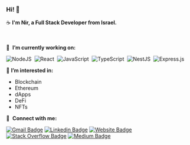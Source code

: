### Hi! 👋 
☕&nbsp;**I'm Nir, a Full Stack Developer from Israel.**

<br/>

🔭 &nbsp;**I’m currently working on:**
  
![NodeJS](https://img.shields.io/badge/node.js-6DA55F?style=for-the-badge&logo=node.js&logoColor=white)&nbsp;
![React](https://img.shields.io/badge/react-%2300599C?style=for-the-badge&logo=react)&nbsp;
![JavaScript](https://img.shields.io/badge/JavaScript-%23323330.svg?style=for-the-badge&logo=javascript&logoColor=%23F7DF1E)&nbsp;
![TypeScript](https://img.shields.io/badge/TypeScript-%23007ACC.svg?style=for-the-badge&logo=typescript&logoColor=white)&nbsp;
![NestJS](https://img.shields.io/badge/nestjs-%23E34F26.svg?style=for-the-badge&logo=nestjs&logoColor=white)&nbsp;
![Express.js](https://img.shields.io/badge/MongoDB-%23404d59.svg?style=for-the-badge&logo=mongodb)&nbsp;

👀 **I’m interested in:** 
-  Blockchain
-  Ethereum
-  dApps
-  DeFi
-  NFTs

🔗 &nbsp;**Connect with me:**

[![Gmail Badge](https://img.shields.io/badge/-nir.almog90-D14836?style=flat&logo=gmail&logoColor=white&link=mailto:nir.almog90@gmail.com)](mailto:nir.almog90@gmail.com)
[![Linkedin Badge](https://img.shields.io/badge/-nir--almog--9a4202151-blue?style=flat&logo=Linkedin&logoColor=white&link=https://www.linkedin.com/in/nir-almog-9a4202151/)](https://www.linkedin.com/in/nir-almog-9a4202151/)
[![Website Badge](https://img.shields.io/badge/-nir--almog--portfolio-47CCCC?style=flat&logo=Google-Chrome&logoColor=white&link=https://nir-almog-portfolio.netlify.app)](https://nir-almog-portfolio.netlify.app)
[![Stack Overflow Badge](https://img.shields.io/badge/-nir--almog-%23E34F26?style=flat&logo=stackoverflow&logoColor=white&link=https://stackoverflow.com/users/14042455/nir)](https://stackoverflow.com/users/14042455/nir)
[![Medium Badge](https://img.shields.io/badge/-@nir.almog90-000000?style=flat&labelColor=000000&logo=Medium&link=https://medium.com/@nir.almog90)](https://medium.com/@nir.almog90)
